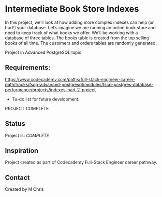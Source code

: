 # Intermediate Book Store Indexes

In this project, we’ll look at how adding more complex indexes can help (or hurt!) your database. Let’s imagine we are running an online book store and need to keep track of what books we offer. We’ll be working with a database of three tables. The books table is created from the top selling books of all time. The customers and orders tables are randomly generated.

Project in Advanced PostgreSQL topic

 ## Requirements: 
 https://www.codecademy.com/paths/full-stack-engineer-career-path/tracks/fscp-advanced-postgresql/modules/fscp-postgres-database-performance/projects/indexes-part-2-project


* To-do list for future development:

PROJECT COMPLETE

## Status

Project is: _COMPLETE_

## Inspiration

Project created as part of Codecademy Full-Stack Engineer career pathway.


## Contact 
Created by M Chris
